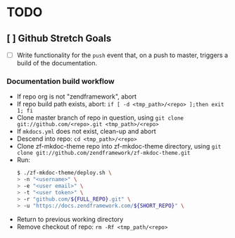 # TODO

## [ ] Github Stretch Goals

- [ ] Write functionality for the `push` event that, on a push to master, triggers
  a build of the documentation. 

### Documentation build workflow

- If repo org is not "zendframework", abort
- If repo build path exists, abort: `if [ -d <tmp_path>/<repo> ];then exit 1; fi`
- Clone master branch of repo in question, using `git clone git://github.com/<repo>.git <tmp_path>/<repo>`
- If `mkdocs.yml` does not exist, clean-up and abort
- Descend into repo: `cd <tmp_path>/<repo>`
- Clone zf-mkdoc-theme repo into zf-mkdoc-theme directory, using `git clone git://github.com/zendframework/zf-mkdoc-theme.git`
- Run:
  ```bash
  $ ./zf-mkdoc-theme/deploy.sh \
  > -n "<username>" \
  > -e "<user email>" \
  > -t "<user token>" \
  > -r "github.com/${FULL_REPO}.git" \
  > -u "https://docs.zendframework.com/${SHORT_REPO}" \
  ```
- Return to previous working directory
- Remove checkout of repo: `rm -Rf <tmp_path/<repo>`
